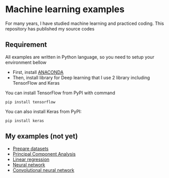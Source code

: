 # Machine learning examples

For many years, I have studied machine learning and practiced coding. This repository has published my source codes

## Requirement

All examples are written in Python language, so you need to setup your environment bellow 

* First, install [ANACONDA](https://www.continuum.io/downloads)
* Then, install library for Deep learning that I use 2 library including TensorFlow and Keras 

You can install TensorFlow from PyPI with command

`pip install tensorflow`

You can also install Keras from PyPI:

`pip install keras`

## My examples (not yet) 

* [Prepare datasets](Prepare_datasets)
* [Principal Component Analysis](Principal_Component_Analysis)
* [Linear regression](Linear_regression)
* [Neural network](Neural_network)
* [Convolutional neural network](Convolutional_neural_network)
